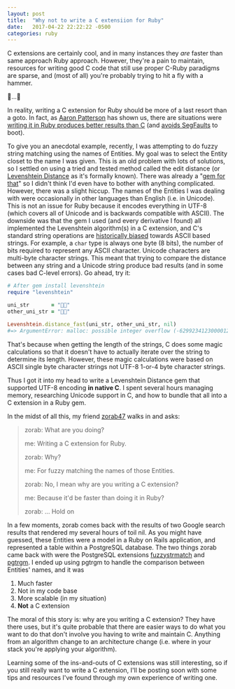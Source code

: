 ```yaml
---
layout: post
title:  "Why not to write a C extensiion for Ruby"
date:   2017-04-22 22:22:22 -0500
categories: ruby
---
```


C extensions are certainly cool, and in many instances they *are* faster than
same approach Ruby approach. However, they're a pain to maintain, resources for
writing good C code that still use proper C-Ruby paradigms are sparse, and (most
of all) you're probably trying to hit a fly with a hammer.

🐝…🔨

In reality, writing a C extension for Ruby should be more of a last resort than
a goto. In fact, as [Aaron Patterson][tenderlove] has shown us, there are
situations were [writing it in Ruby produces better results than C][msgpack-135]
(and [avoids SegFaults][every-thing-in-c] to boot).

To give you an anecdotal example, recently, I was attempting to do fuzzy
string matching using the names of Entities. My goal was to select the Entity
closet to the name I was given. This is an old problem with lots of solutions,
so I settled on using a tried and tested method called the edit distance (or
[Levenshtein Distance][levenshtein] as it's formally known). There was already a
"[gem for that][]" so I didn't think I'd even have to bother with anything
complicated. However, there was a slight hiccup. The names of the Entities I was
dealing with were occasionally in other languages than English (i.e. in
Unicode). This is not an issue for Ruby because it encodes everything in UTF-8
(which covers all of Unicode and is backwards compatible with ASCII). The
downside was that the gem I used (and every derivative I found) all implemented
the Levenshtein algorithm(s) in a C extension, and C's standard string
operations are [historically biased][unicode-in-c] towards ASCII based strings.
For example, a `char` type is always one byte (8 bits), the number of bits
required to represent any ASCII character. Unicode characters are multi-byte
character strings. This meant that trying to compare the distance between any
string and a Unicode string produce bad results (and in some cases bad C-level
errors). Go ahead, try it:

```ruby
# After gem install levenshtein
require "levenshtein"

uni_str       = "🐝🔨"
other_uni_str = "🔨🐝"

Levenshtein.distance_fast(uni_str, other_uni_str, nil)
#=> ArgumentError: malloc: possible integer overflow (-6299234123000012815*4)
```

That's because when getting the length of the strings, C does some magic
calculations so that it doesn't have to actually iterate over the string to
determine its length. However, these magic calculations were based on ASCII
single byte character strings not UTF-8 1-or-4 byte character strings.

Thus I got it into my head to write a Levenshtein Distance gem that supported
UTF-8 encoding **in native C**. I spent several hours managing memory,
researching Unicode support in C, and how to bundle that all into a C extension
in a Ruby gem.

In the midst of all this, my friend [zorab47](https://github.com/zorab47) walks
in and asks:

> zorab: What are you doing?
>
> me: Writing a C extension for Ruby.
>
> zorab: Why?
>
> me: For fuzzy matching the names of those Entities.
>
> zorab: No, I mean why are you writing a C extension?
>
> me: Because it'd be faster than doing it in Ruby?
>
> zorab: … Hold on

In a few moments, zorab comes back with the results of two Google search results
that rendered my several hours of toil nil. As you might have guessed, these
Entities were a model in a Ruby on Rails application, and represented a table
within a PostgreSQL database. The two things zorab came back with were the
PostgreSQL extensions [fuzzystrmatch][] and [pgtrgm][]. I ended up using pgtrgm
to handle the comparison between Entities' names, and it was

1. Much faster
2. Not in my code base
3. More scalable (in my situation)
4. **Not** a C extension

The moral of this story is: why are you writing a C extension? They have there
uses, but it's quite probable that there are easier ways to do what you want to
do that don't involve you having to write and maintain C. Anything from an
algorithm change to an architecture change (i.e. where in your stack you're
applying your algorithm).

Learning some of the ins-and-outs of C extensions was still interesting, so if
you still really want to write a C extension, I'll be posting soon with some
tips and resources I've found through my own experience of writing one.

[tenderlove]:   https://twitter.com/tenderlove
[msgpack-135]:  https://github.com/msgpack/msgpack-ruby/pull/135
[every-thing-in-c]:   https://twitter.com/tenderlove/status/818492252964040705
[levenshtein]:  https://en.wikipedia.org/wiki/Levenshtein_distance
[gem for that]: https://rubygems.org/gems/levenshtein
[unicode-in-c]: http://www.cprogramming.com/tutorial/unicode.html
[fuzzystrmatch]: http://devdocs.io/postgresql~9.4/fuzzystrmatch
[pgtrgm]:   http://devdocs.io/postgresql~9.4/pgtrgm
